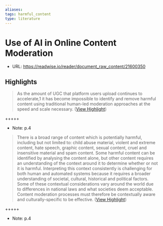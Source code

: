 ```yaml
---
aliases: 
tags: harmful_content
type: literature
---
```


# Use of AI in Online Content Moderation

- URL: https://readwise.io/reader/document_raw_content/21600350

## Highlights

> As the amount of UGC that platform users upload continues to
>  accelerate,1 it has become impossible to identify and remove
>  harmful content using traditional human-led moderation
>  approaches at the speed and scale necessary. ([View Highlight](https://read.readwise.io/read/01h7ff7ek97rvr3mrnrres43p4))


+++++ 
- Note: p.4


> There is a broad range of content which is potentially harmful,
>  including but not limited to: child abuse material, violent and
>  extreme content, hate speech, graphic content, sexual content,
>  cruel and insensitive material and spam content. Some harmful
>  content can be identified by analysing the content alone, but
>  other content requires an understanding of the context around
>  it to determine whether or not it is harmful. Interpreting
>  this context consistently is challenging for both human and
>  automated systems because it requires a broader understanding
>  of societal, cultural, historical and political
>  factors. Some
>  of these contextual considerations vary around the world
>  due to differences in national laws and what societies deem
>  acceptable. Content moderation processes must therefore be
>  contextually aware and culturally-specific to be effective. ([View Highlight](https://read.readwise.io/read/01h7ff82cph35bg2d18ddskw9t))


+++++ 
- Note: p.4

